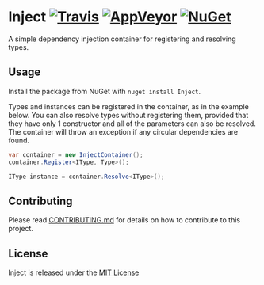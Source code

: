 # Inject [![Travis](https://img.shields.io/travis/$USERNAME$/Inject.svg)](https://travis-ci.org/$USERNAME$/Inject) [![AppVeyor](https://img.shields.io/appveyor/ci/$USERNAME$/Inject.svg)](https://ci.appveyor.com/project/$USERNAME$/Inject) [![NuGet](https://img.shields.io/nuget/v/Inject.svg)](https://www.nuget.org/packages/Inject)
A simple dependency injection container for registering and resolving types.

## Usage
Install the package from NuGet with `nuget install Inject`.

Types and instances can be registered in the container, as in the example below. You can also resolve types without registering them, provided that they have only 1 constructor and all of the parameters can also be resolved. The container will throw an exception if any circular dependencies are found.

```csharp
var container = new InjectContainer();
container.Register<IType, Type>();

IType instance = container.Resolve<IType>();
```

## Contributing
Please read [CONTRIBUTING.md](CONTRIBUTING.md) for details on how to contribute to this project.

## License
Inject is released under the [MIT License](LICENSE)
